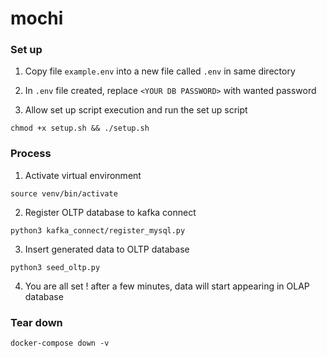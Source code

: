 # mochi

### Set up
1. Copy file `example.env` into a new file called `.env` in same directory
   
2. In `.env` file created, replace `<YOUR DB PASSWORD>` with wanted password 

3. Allow set up script execution and run the set up script
```
chmod +x setup.sh && ./setup.sh
```

### Process
1. Activate virtual environment

```
source venv/bin/activate
```

2. Register OLTP database to kafka connect

```
python3 kafka_connect/register_mysql.py
```

3. Insert generated data to OLTP database
   
```
python3 seed_oltp.py
``` 

4. You are all set ! after a few minutes, data will start appearing in OLAP database

### Tear down

```
docker-compose down -v
```

